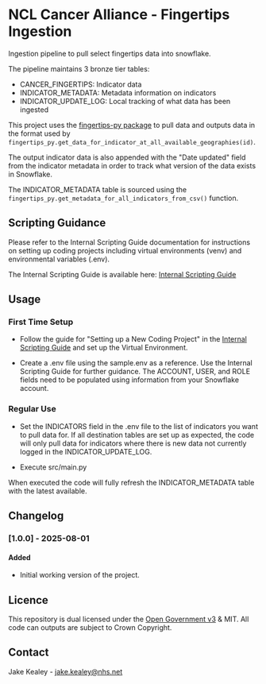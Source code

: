 # NCL Cancer Alliance - Fingertips Ingestion

Ingestion pipeline to pull select fingertips data into snowflake.

The pipeline maintains 3 bronze tier tables:
- CANCER_FINGERTIPS: Indicator data
- INDICATOR_METADATA: Metadata information on indicators
- INDICATOR_UPDATE_LOG: Local tracking of what data has been ingested

This project uses the [fingertips-py package](https://fingertips-py.readthedocs.io/en/latest/) to pull data and outputs data in the format used by `fingertips_py.get_data_for_indicator_at_all_available_geographies(id)`.

The output indicator data is also appended with the "Date updated" field from the indicator metadata in order to track what version of the data exists in Snowflake.

The INDICATOR_METADATA table is sourced using the `fingertips_py.get_metadata_for_all_indicators_from_csv()` function.

## Scripting Guidance

Please refer to the Internal Scripting Guide documentation for instructions on setting up coding projects including virtual environments (venv) and environmental variables (.env).

The Internal Scripting Guide is available here: [Internal Scripting Guide](https://nhs.sharepoint.com/:w:/r/sites/msteams_38dd8f/Shared%20Documents/Document%20Library/Documents/Git%20Integration/Internal%20Scripting%20Guide.docx?d=wc124f806fcd8401b8d8e051ce9daab87&csf=1&web=1&e=qt05xI)

## Usage

### First Time Setup

* Follow the guide for "Setting up a New Coding Project" in the [Internal Scripting Guide](https://nhs.sharepoint.com/:w:/r/sites/msteams_38dd8f/Shared%20Documents/Document%20Library/Documents/Git%20Integration/Internal%20Scripting%20Guide.docx?d=wc124f806fcd8401b8d8e051ce9daab87&csf=1&web=1&e=qt05xI) and set up the Virtual Environment.

* Create a .env file using the sample.env as a reference. Use the Internal Scripting Guide for further guidance. The ACCOUNT, USER, and ROLE fields need to be populated using information from your Snowflake account.

### Regular Use

* Set the INDICATORS field in the .env file to the list of indicators you want to pull data for. If all destination tables are set up as expected, the code will only pull data for indicators where there is new data not currently logged in the INDICATOR_UPDATE_LOG.

* Execute src/main.py

When executed the code will fully refresh the INDICATOR_METADATA table with the latest available.

## Changelog

### [1.0.0] - 2025-08-01
#### Added
- Initial working version of the project.

## Licence
This repository is dual licensed under the [Open Government v3]([https://www.nationalarchives.gov.uk/doc/open-government-licence/version/3/) & MIT. All code can outputs are subject to Crown Copyright.

## Contact
Jake Kealey - jake.kealey@nhs.net
